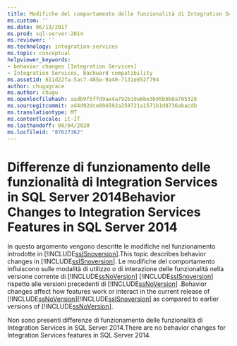 ```yaml
---
title: Modifiche del comportamento delle funzionalità di Integration Services in SQL Server 2014 | Microsoft Docs
ms.custom: ''
ms.date: 06/13/2017
ms.prod: sql-server-2014
ms.reviewer: ''
ms.technology: integration-services
ms.topic: conceptual
helpviewer_keywords:
- behavior changes [Integration Services]
- Integration Services, backward compatibility
ms.assetid: 611d22fa-5ac7-485e-9a40-7131e852f794
author: chugugrace
ms.author: chugu
ms.openlocfilehash: aadb9f5ffd9ae4a792b19a6be3b95bbb8a705328
ms.sourcegitcommit: ad4d92dce894592a259721a1571b1d8736abacdb
ms.translationtype: MT
ms.contentlocale: it-IT
ms.lasthandoff: 08/04/2020
ms.locfileid: "87627362"
---
```

# <a name="behavior-changes-to-integration-services-features-in-sql-server-2014"></a><span data-ttu-id="10012-102">Differenze di funzionamento delle funzionalità di Integration Services in SQL Server 2014</span><span class="sxs-lookup"><span data-stu-id="10012-102">Behavior Changes to Integration Services Features in SQL Server 2014</span></span>
  <span data-ttu-id="10012-103">In questo argomento vengono descritte le modifiche nel funzionamento introdotte in [!INCLUDE[ssISnoversion](../includes/ssisnoversion-md.md)].</span><span class="sxs-lookup"><span data-stu-id="10012-103">This topic describes behavior changes in [!INCLUDE[ssISnoversion](../includes/ssisnoversion-md.md)].</span></span> <span data-ttu-id="10012-104">Le modifiche del comportamento influiscono sulle modalità di utilizzo o di interazione delle funzionalità nella versione corrente di [!INCLUDE[ssNoVersion](../includes/ssnoversion-md.md)] [!INCLUDE[ssISnoversion](../includes/ssisnoversion-md.md)] rispetto alle versioni precedenti di [!INCLUDE[ssNoVersion](../includes/ssnoversion-md.md)] .</span><span class="sxs-lookup"><span data-stu-id="10012-104">Behavior changes affect how features work or interact in the current release of [!INCLUDE[ssNoVersion](../includes/ssnoversion-md.md)][!INCLUDE[ssISnoversion](../includes/ssisnoversion-md.md)] as compared to earlier versions of [!INCLUDE[ssNoVersion](../includes/ssnoversion-md.md)].</span></span>  
  
 <span data-ttu-id="10012-105">Non sono presenti differenze di funzionamento delle funzionalità di Integration Services in SQL Server 2014.</span><span class="sxs-lookup"><span data-stu-id="10012-105">There are no behavior changes for Integration Services features in SQL Server 2014.</span></span>  
  
  

